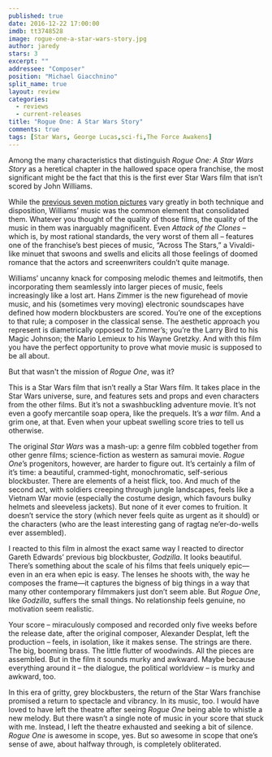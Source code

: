 ```yaml
---
published: true
date: 2016-12-22 17:00:00
imdb: tt3748528
image: rogue-one-a-star-wars-story.jpg
author: jaredy
stars: 3
excerpt: ""
addressee: "Composer"
position: "Michael Giacchnino"
split_name: true
layout: review
categories: 
  - reviews
  - current-releases
title: "Rogue One: A Star Wars Story"
comments: true
tags: [Star Wars, George Lucas,sci-fi,The Force Awakens]
---
```

Among the many characteristics that distinguish _Rogue One: A Star Wars Story_ as a heretical chapter in the hallowed space opera franchise, the most significant might be the fact that this is the first ever Star Wars film that isn’t scored by John Williams. 

While the [previous seven motion pictures](http://www.dearcastandcrew.com/content/2015/12/11/star-wars-week.html) vary greatly in both technique and disposition, Williams’ music was the common element that consolidated them. Whatever you thought of the quality of those films, the quality of the music in them was inarguably magnificent. Even _Attack of the Clones_ – which is, by most rational standards, the very worst of them all – features one of the franchise’s best pieces of music, “Across The Stars,” a Vivaldi-like minuet that swoons and swells and elicits all those feelings of doomed romance that the actors and screenwriters couldn’t quite manage.

Williams’ uncanny knack for composing melodic themes and leitmotifs, then incorporating them seamlessly into larger pieces of music, feels increasingly like a lost art. Hans Zimmer is the new figurehead of movie music, and his (sometimes very moving) electronic soundscapes have defined how modern blockbusters are scored. You’re one of the exceptions to that rule; a composer in the classical sense. The aesthetic approach you represent is diametrically opposed to Zimmer’s; you’re the Larry Bird to his Magic Johnson; the Mario Lemieux to his Wayne Gretzky. And with this film you have the perfect opportunity to prove what movie music is supposed to be all about. 

But that wasn't the mission of _Rogue One_, was it? 

This is a Star Wars film that isn’t really a Star Wars film. It takes place in the Star Wars universe, sure, and features sets and props and even characters from the other films. But it’s not a swashbuckling adventure movie. It’s not even a goofy mercantile soap opera, like the prequels. It’s a _war_ film. And a grim one, at that. Even when your upbeat swelling score tries to tell us otherwise. 

The original _Star Wars_ was a mash-up: a genre film cobbled together from other genre films; science-fiction as western as samurai movie. _Rogue One_’s progenitors, however, are harder to figure out. It’s certainly a film of it’s time: a beautiful, crammed-tight, monochromatic, self-serious blockbuster. There are elements of a heist flick, too. And much of the second act, with soldiers creeping through jungle landscapes, feels like a Vietnam War movie (especially  the costume design, which favours bulky helmets and sleeveless jackets). But none of it ever comes to fruition. It doesn’t service the story (which never feels quite as urgent as it should) or the characters (who are the least interesting gang of ragtag ne’er-do-wells ever assembled).

I reacted to this film in almost the exact same way I reacted to director Gareth Edwards’ previous big blockbuster, _Godzilla_. It looks beautiful. There’s something about the scale of his films that feels uniquely epic—even in an era when epic is easy. The lenses he shoots with, the way he composes the frame—it captures the bigness of big things in a way that many other contemporary filmmakers just don’t seem able. But _Rogue One_, like _Godzilla_, suffers the small things. No relationship feels genuine, no motivation seem realistic. 

Your score – miraculously composed and recorded only five weeks before the release date, after the original composer, Alexander Desplat, left the production – feels, in isolation, like it makes sense. The strings are there. The big, booming brass. The little flutter of woodwinds. All the pieces are assembled. But in the film it sounds murky and awkward. Maybe because everything around it – the dialogue, the political worldview – is murky and awkward, too.

In this era of gritty, grey blockbusters, the return of the Star Wars franchise promised a return to spectacle and vibrancy. In its music, too. I would have loved to have left the theatre after seeing _Rogue One_ being able to whistle a new melody. But there wasn’t a single note of music in your score that stuck with me. Instead, I left the theatre exhausted and seeking a bit of silence. _Rogue One_ is awesome in scope, yes. But so awesome in scope that one’s sense of awe, about halfway through, is completely obliterated.